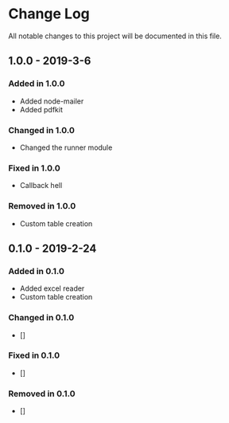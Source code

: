 # Change Log

All notable changes to this project will be documented in this file.

## 1.0.0 - 2019-3-6

### Added in 1.0.0

- Added node-mailer
- Added pdfkit

### Changed in 1.0.0

- Changed the runner module

### Fixed in 1.0.0

- Callback hell

### Removed in 1.0.0

- Custom table creation

## 0.1.0 - 2019-2-24

### Added in 0.1.0

- Added excel reader
- Custom table creation

### Changed in 0.1.0

- []

### Fixed in 0.1.0

- []

### Removed in 0.1.0

- []